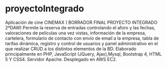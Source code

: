 # proyectoIntegrado
Aplicación de cine CINEMAX ( BORRADOR FINAL PROYECTO INTEGRADO 2ºDAW) 
Permite la reserva de entradas controlando el aforo y las fechas, valoraciones de películas una vez vistas,
información de la empresa, cartelera, formulario de contacto con envío de email a la empresa,
tabla de tarifas dinámica, registro y control de usuarios y panel administrativo 
en el que realizar CRUD a los distintos elementos de la BD.
Elaborado principalmente en PHP, JavaScript (JQuery, Ajax),Mysql, Bootstrap 4, HTML 5 Y CSS4.
Servidor Apache. Desplegado en AWS EC2.
